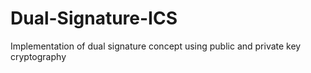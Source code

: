 # Dual-Signature-ICS
Implementation of dual signature concept using public and private key cryptography
